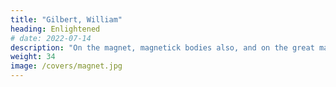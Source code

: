 ```yaml
---
title: "Gilbert, William"
heading: Enlightened
# date: 2022-07-14
description: "On the magnet, magnetick bodies also, and on the great magnet the earth: a new physiology, demonstrated by many arguments & experiments"
weight: 34
image: /covers/magnet.jpg
---
```


